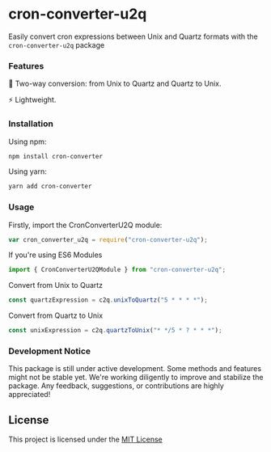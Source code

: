 # cron-converter-u2q

Easily convert cron expressions between Unix and Quartz formats with the `cron-converter-u2q` package

### Features

:arrows_counterclockwise: Two-way conversion: from Unix to Quartz and Quartz to Unix.

:zap: Lightweight.

### Installation

Using npm:

```bash
npm install cron-converter
```

Using yarn:

```bash
yarn add cron-converter
```

### Usage

Firstly, import the CronConverterU2Q module:

```javascript
var cron_converter_u2q = require("cron-converter-u2q");
```

If you're using ES6 Modules

```javascript
import { CronConverterU2QModule } from "cron-converter-u2q";
```

Convert from Unix to Quartz

```javascript
const quartzExpression = c2q.unixToQuartz("5 * * * *");
```

Convert from Quartz to Unix

```javascript
const unixExpression = c2q.quartzToUnix("* */5 * ? * * *");
```

### Development Notice

This package is still under active development. Some methods and features might not be stable yet. We're working diligently to improve and stabilize the package. Any feedback, suggestions, or contributions are highly appreciated!

## License

This project is licensed under the [MIT License](https://opensource.org/license/mit/)
